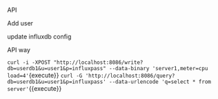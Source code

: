 API

Add user

update influxdb config

API way

`curl -i -XPOST "http://localhost:8086/write?db=userdb1&u=user1&p=influxpass" --data-binary 'server1,meter=cpu load=4'`{execute}}
`curl -G 'http://localhost:8086/query?db=userdb1&u=user1&p=influxpass' --data-urlencode 'q=select * from server'`{{execute}} 
